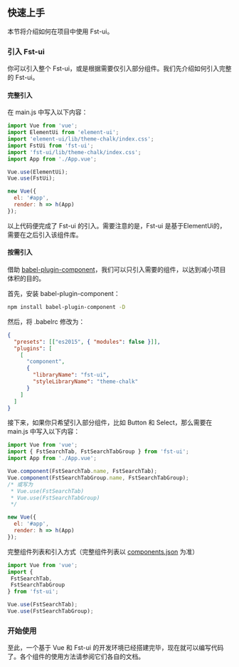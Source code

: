 ## 快速上手

本节将介绍如何在项目中使用 Fst-ui。

### 引入 Fst-ui

你可以引入整个 Fst-ui，或是根据需要仅引入部分组件。我们先介绍如何引入完整的 Fst-ui。

#### 完整引入

在 main.js 中写入以下内容：

```javascript
import Vue from 'vue';
import ElementUi from 'element-ui';
import 'element-ui/lib/theme-chalk/index.css';
import FstUi from 'fst-ui';
import 'fst-ui/lib/theme-chalk/index.css';
import App from './App.vue';

Vue.use(ElementUi);
Vue.use(FstUi);

new Vue({
  el: '#app',
  render: h => h(App)
});
```

以上代码便完成了 Fst-ui 的引入。需要注意的是，Fst-ui 是基于ElementUi的，需要在之后引入该组件库。

#### 按需引入

借助 [babel-plugin-component](https://github.com/QingWei-Li/babel-plugin-component)，我们可以只引入需要的组件，以达到减小项目体积的目的。

首先，安装 babel-plugin-component：

```bash
npm install babel-plugin-component -D
```

然后，将 .babelrc 修改为：

```json
{
  "presets": [["es2015", { "modules": false }]],
  "plugins": [
    [
      "component",
      {
        "libraryName": "fst-ui",
        "styleLibraryName": "theme-chalk"
      }
    ]
  ]
}
```

接下来，如果你只希望引入部分组件，比如 Button 和 Select，那么需要在 main.js 中写入以下内容：

```javascript
import Vue from 'vue';
import { FstSearchTab, FstSearchTabGroup } from 'fst-ui';
import App from './App.vue';

Vue.component(FstSearchTab.name, FstSearchTab);
Vue.component(FstSearchTabGroup.name, FstSearchTabGroup);
/* 或写为
 * Vue.use(FstSearchTab)
 * Vue.use(FstSearchTabGroup)
 */

new Vue({
  el: '#app',
  render: h => h(App)
});
```

完整组件列表和引入方式（完整组件列表以 [components.json](https://github.com/ElemeFE/element/blob/master/components.json) 为准）

```javascript
import Vue from 'vue';
import {
 FstSearchTab,
 FstSearchTabGroup
} from 'fst-ui';

Vue.use(FstSearchTab);
Vue.use(FstSearchTabGroup);
```


### 开始使用

至此，一个基于 Vue 和 Fst-ui 的开发环境已经搭建完毕，现在就可以编写代码了。各个组件的使用方法请参阅它们各自的文档。


